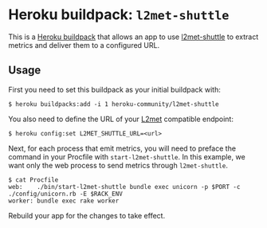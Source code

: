 # Heroku buildpack: `l2met-shuttle`

This is a [Heroku buildpack][buildpack] that allows an app to use [l2met-shuttle][] to extract metrics and deliver them to a configured URL.

[buildpack]: https://devcenter.heroku.com/articles/buildpacks
[l2met-shuttle]: https://github.com/heroku/l2met-shuttle

## Usage

First you need to set this buildpack as your initial buildpack with:

    $ heroku buildpacks:add -i 1 heroku-community/l2met-shuttle

You also need to define the URL of your [L2met][l2met] compatible endpoint:

    $ heroku config:set L2MET_SHUTTLE_URL=<url>

Next, for each process that emit metrics, you will need to preface the command in your Procfile with `start-l2met-shuttle`. In this example, we want only the web process to send metrics through `l2met-shuttle`.

    $ cat Procfile
    web:    ./bin/start-l2met-shuttle bundle exec unicorn -p $PORT -c ./config/unicorn.rb -E $RACK_ENV
    worker: bundle exec rake worker

Rebuild your app for the changes to take effect.

[l2met]: https://github.com/ryandotsmith/l2met
